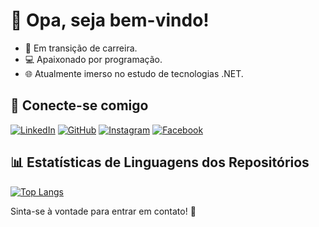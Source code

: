 # 🤖 Opa, seja bem-vindo!

* 🚀 Em transição de carreira.
* 💻 Apaixonado por programação.
* 🌐 Atualmente imerso no estudo de tecnologias .NET.

## 🔗 Conecte-se comigo
[![LinkedIn](https://img.shields.io/badge/linkedin-%230077B5.svg?style=for-the-badge&logo=linkedin&logoColor=white)](https://linkedin.com/in/aldruinn)
[![GitHub](https://img.shields.io/badge/github-%23121011.svg?style=for-the-badge&logo=github&logoColor=white)](https://github.com/aldruin)
[![Instagram](https://img.shields.io/badge/instagram-%23E4405F.svg?style=for-the-badge&logo=instagram&logoColor=white)](https://instagram.com/aldruinn/)
[![Facebook](https://img.shields.io/badge/facebook-%1877F2.svg?style=for-the-badge&logo=facebook&logoColor=white)](https://facebook.com/aldruinn)

## 📊 Estatísticas de Linguagens dos Repositórios
[![Top Langs](https://github-readme-stats.vercel.app/api/top-langs/?username=aldruin&layout=compact)](https://github.com/aldruin)

Sinta-se à vontade para entrar em contato! 🚀
